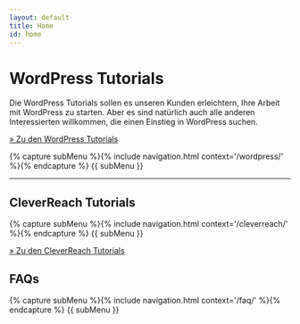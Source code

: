 ```yaml
---
layout: default
title: Home
id: home
---
```


<div class="col-1 col-75-25">
<div class="col-2">

<h1 id="wordpress-tutorials">WordPress Tutorials</h1>

Die WordPress Tutorials sollen es unseren Kunden erleichtern, Ihre Arbeit mit WordPress zu starten. Aber es sind natürlich auch alle anderen Interessierten willkommen, die einen Einstieg in WordPress suchen.

<div class="button-box">
  <a href="/tutorials/wordpress/">» Zu den WordPress Tutorials</a>
</div>

<div class="clear divider"></div>

</div>
<div class="col-2 col-right">

{% capture subMenu %}{% include navigation.html context='/wordpress/' %}{% endcapture %}
{{ subMenu }}

</div>
</div>

---

<div class="col-1">
<div class="col-2">

<h2 id="cleverreach-tutorials">CleverReach Tutorials</h2>

{% capture subMenu %}{% include navigation.html context='/cleverreach/' %}{% endcapture %}
{{ subMenu }}

<div class="button-box">
  <a href="/tutorials/cleverreach/">» Zu den CleverReach Tutorials</a>
</div>


<div class="clear divider"></div>

</div>
<div class="col-2 col-right">

<h2 id="faqs">FAQs</h2>

{% capture subMenu %}{% include navigation.html context='/faq/' %}{% endcapture %}
{{ subMenu }}

</div>
</div>
